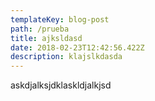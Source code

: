 ```yaml
---
templateKey: blog-post
path: /prueba
title: ajksldasd
date: 2018-02-23T12:42:56.422Z
description: klajslkdasda
---
```

askdjalksjdklaskldjalkjsd
